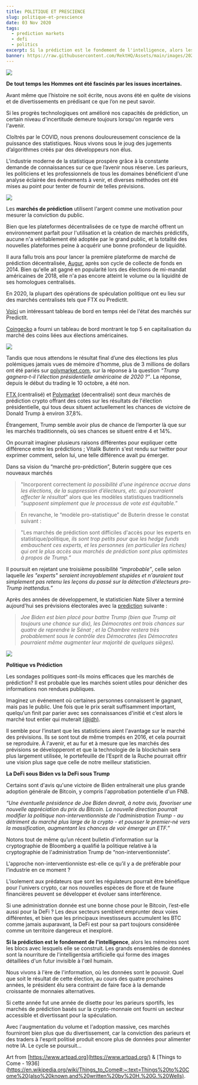 ```yaml
---
title: POLITIQUE ET PRESCIENCE
slug: politique-et-prescience
date: 03 Nov 2020
tags:
  - prediction markets
  - defi
  - politics
excerpt: Si la prédiction est le fondement de l'intelligence, alors les souvenirs sont les blocs avec lesquels elle est construite. La DeFi fera-t-il mieux sous Biden ou Trump ?
banner: https://raw.githubusercontent.com/RektHQ/Assets/main/images/2020/11/things-to-come.jpg
---
```


![](https://raw.githubusercontent.com/RektHQ/Assets/main/images/2020/11/things-to-come.jpg)

**De tout temps les Hommes ont été fascinés par les issues incertaines.**

Avant même que l’histoire ne soit écrite, nous avons été en quête de visions et de divertissements en prédisant ce que l’on ne peut savoir.

Si les progrès technologiques ont amélioré nos capacités de prédiction, un certain niveau d'incertitude demeure toujours lorsqu'on regarde vers l'avenir.

Cloîtrés par le COVID, nous prenons douloureusement conscience de la puissance des statistiques. Nous vivons sous le joug des jugements d’algorithmes créés par des développeurs non élus.

L'industrie moderne de la statistique prospère grâce à la constante demande de connaissances sur ce que l’avenir nous réserve. Les parieurs, les politiciens et les professionnels de tous les domaines bénéficient d'une analyse éclairée des événements à venir, et diverses méthodes ont été mises au point pour tenter de fournir de telles prévisions.

![](https://raw.githubusercontent.com/RektHQ/Assets/main/images/2020/11/gambling-scene-3-BW.jpg)

Les **marchés de prédiction** utilisent l'argent comme une motivation pour mesurer la conviction du public.

Bien que les plateformes décentralisées de ce type de marché offrent un environnement parfait pour l'utilisation et la création de marchés prédictifs, aucune n'a véritablement été adoptée par le grand public, et la totalité des nouvelles plateformes peine à acquérir une bonne profondeur de liquidité.

Il aura fallu trois ans pour lancer la première plateforme de marché de prédiction décentralisée, [Augur](https://augur.net/), après son cycle de collecte de fonds en 2014. Bien qu'elle ait gagné en popularité lors des élections de mi-mandat américaines de 2018, elle n'a pas encore atteint le volume ou la liquidité de ses homologues centralisés.

En 2020, la plupart des opérations de spéculation politique ont eu lieu sur des marchés centralisés tels que FTX ou PredictIt.

[Voici](https://predictions.global/dashboard) un intéressant tableau de bord en temps réel de l'état des marchés sur PredictIt.

[Coingecko](https://www.coingecko.com/en?category_id=us-election-2020&view=market) a fourni un tableau de bord montrant le top 5 en capitalisation du marché des coins liées aux élections américaines.

![](https://raw.githubusercontent.com/RektHQ/Assets/main/images/2020/11/coingecko.png)

Tandis que nous attendons le résultat final d’une des élections les plus polémiques jamais vues de mémoire d'homme, plus de 3 millions de dollars ont été pariés sur [polymarket.com](https://polymarket.com/market/will-trump-win-the-2020-us-presidential-election), sur la réponse à la question _“Trump gagnera-t-il l'élection présidentielle américaine de 2020 ?”_. La réponse, depuis le début du trading le 10 octobre, a été non.

[FTX ](https://ftx.com/en/trade/TRUMP) (centralisé) et [Polymarket](https://polymarket.com/market/will-trump-win-the-2020-us-presidential-election) (decentralisé) sont deux marchés de prédiction crypto offrant des cotes sur les résultats de l'élection présidentielle, qui tous deux situent actuellement les chances de victoire de Donald Trump à environ 37,8%.

Étrangement, Trump semble avoir plus de chance de l’emporter là que sur les marchés traditionnels, où ses chances se situent entre 4 et 14%.

On pourrait imaginer plusieurs raisons différentes pour expliquer cette différence entre les prédictions ; Vitalik Buterin s'est rendu sur twitter pour exprimer comment, selon lui, une telle différence avait pu émerger.

Dans sa vision du “marché pro-prédiction”, Buterin suggère que ces nouveaux marchés

> "Incorporent correctement _la possibilité d'une ingérence accrue dans les élections, de la suppression d’électeurs, etc. qui pourraient affecter le résultat_” alors que les modèles statistiques traditionnels _“supposent simplement que le processus de vote est équitable.”_

> En revanche, le “modèle pro-statistique” de Buterin dresse le constat suivant :

> "Les marchés de prédiction sont difficiles d'accès pour les experts en statistique/politique, _ils sont trop petits pour que les hedge funds embauchent ces experts, et les personnes (en particulier les riches) qui ont le plus accès aux marchés de prédiction sont plus optimistes à propos de Trump.”_

Il poursuit en rejetant une troisième possibilité _“improbable”_, celle selon laquelle _les "experts" seraient incroyablement stupides et n'auraient tout simplement pas retenu les leçons du passé sur la détection d’électeurs pro-Trump inattendus.”_

Après des années de développement, le statisticien Nate Silver a terminé aujourd'hui ses prévisions électorales avec la [prediction](https://fivethirtyeight.com/features/final-2020-presidential-election-forecast/) suivante :

> _Joe Biden est bien placé pour battre Trump (bien que Trump ait toujours une chance sur dix), les Démocrates ont trois chances sur quatre de reprendre le Sénat ; et la Chambre restera très probablement sous le contrôle des Démocrates (les Démocrates pourraient même augmenter leur majorité de quelques sièges)._

![](https://raw.githubusercontent.com/RektHQ/Assets/main/images/2020/11/casino-interior-nouveauBW.jpg)

**Politique vs Prédiction**

Les sondages politiques sont-ils moins efficaces que les marchés de prédiction? Il est probable que les marchés soient utiles pour dénicher des informations non rendues publiques.

Imaginez un événement où certaines personnes connaissent le gagnant, mais pas le public. Une fois que le prix serait suffisamment important, quelqu'un finit par parier avec ses connaissances d'initié et c’est alors le marché tout entier qui muterait [(@jdh)](https://twitter.com/jdh/status/1323481792305721344?s=20).

Il semble pour l’instant que les statisticiens aient l'avantage sur le marché des prévisions. Ils se sont tout de même trompés en 2016, et cela pourrait se reproduire. À l'avenir, et au fur et à mesure que les marchés des prévisions se développeront et que la technologie de la blockchain sera plus largement utilisée, le portefeuille de l'Esprit de la Ruche pourrait offrir une vision plus sage que celle de notre meilleur statisticien.

**La DeFi sous Biden vs la DeFi sous Trump**

Certains sont d'avis qu'une victoire de Biden entraînerait une plus grande adoption générale de Bitcoin, y compris l'approbation potentielle d'un FNB.

_“Une éventuelle présidence de Joe Biden devrait, à notre avis, favoriser une nouvelle appréciation du prix du Bitcoin. La nouvelle direction pourrait modifier la politique non-interventionniste de l'administration Trump - au détriment du marché plus large de la crypto - et pousser le premier-né vers la massification, augmentant les chances de voir émerger un ETF.”_

Notons tout de même qu’un récent bulletin d'information sur la cryptographie de Bloomberg a qualifié la politique relative à la cryptographie de l'administration Trump de “non-interventionniste”.

L'approche non-interventionniste est-elle ce qu’il y a de préférable pour l’industrie en ce moment ?

L'isolement aux prédateurs que sont les régulateurs pourrait être bénéfique pour l'univers crypto, car nos nouvelles espèces de flore et de faune financières peuvent se développer et évoluer sans interférence.

Si une administration donnée est une bonne chose pour le Bitcoin, l’est-elle aussi pour la DeFi ? Les deux secteurs semblent emprunter deux voies différentes, et bien que les principaux investisseurs accumulent les BTC comme jamais auparavant, la DeFi est pour sa part toujours considérée comme un territoire dangereux et inexploré.

**Si la prédiction est le fondement de l'intelligence**, alors les mémoires sont les blocs avec lesquels elle se construit. Les grands ensembles de données sont la nourriture de l'intelligentsia artificielle qui forme des images détaillées d'un futur invisible à l'œil humain.

Nous vivons à l'ère de l'information, où les données sont le pouvoir. Quel que soit le résultat de cette élection, au cours des quatre prochaines années, le président élu sera contraint de faire face à la demande croissante de monnaies alternatives.

Si cette année fut une année de disette pour les parieurs sportifs, les marchés de prédiction basés sur la crypto-monnaie ont fourni un secteur accessible et divertissant pour la spéculation.

Avec l'augmentation du volume et l'adoption massive, ces marchés fourniront bien plus que du divertissement, car la conviction des parieurs et des traders à l'esprit politisé produit encore plus de données pour alimenter notre IA. Le cycle se poursuit…

Art from [https://www.artpad.org](https://www.artpad.org/) & [Things to Come - 1936](https://en.wikipedia.org/wiki/Things_to_Come#:~:text=Things%20to%20Come%20(also%20known,and%20written%20by%20H.%20G.%20Wells).
